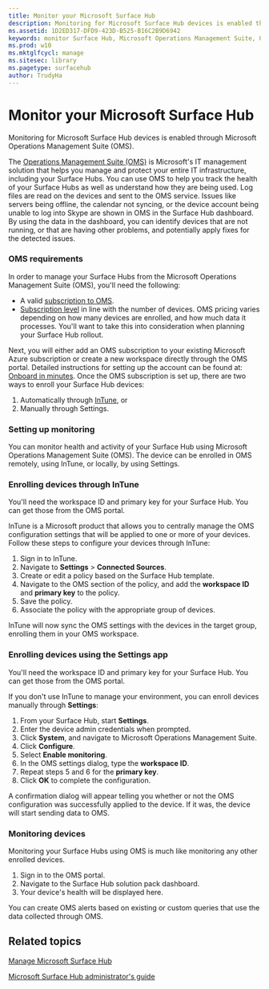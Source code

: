 ```yaml
---
title: Monitor your Microsoft Surface Hub
description: Monitoring for Microsoft Surface Hub devices is enabled through Microsoft Operations Management Suite (OMS).
ms.assetid: 1D2ED317-DFD9-423D-B525-B16C2B9D6942
keywords: monitor Surface Hub, Microsoft Operations Management Suite, OMS
ms.prod: w10
ms.mktglfcycl: manage
ms.sitesec: library
ms.pagetype: surfacehub
author: TrudyHa
---
```


# Monitor your Microsoft Surface Hub


Monitoring for Microsoft Surface Hub devices is enabled through Microsoft Operations Management Suite (OMS).

The [Operations Management Suite (OMS)](http://go.microsoft.com/fwlink/?LinkId=718138) is Microsoft's IT management solution that helps you manage and protect your entire IT infrastructure, including your Surface Hubs. You can use OMS to help you track the health of your Surface Hubs as well as understand how they are being used. Log files are read on the devices and sent to the OMS service. Issues like servers being offline, the calendar not syncing, or the device account being unable to log into Skype are shown in OMS in the Surface Hub dashboard. By using the data in the dashboard, you can identify devices that are not running, or that are having other problems, and potentially apply fixes for the detected issues.

### OMS requirements

In order to manage your Surface Hubs from the Microsoft Operations Management Suite (OMS), you'll need the following:

-   A valid [subscription to OMS](http://www.microsoft.com/server-cloud/operations-management-suite/overview.aspx).
-   [Subscription level](http://go.microsoft.com/fwlink/?LinkId=718139) in line with the number of devices. OMS pricing varies depending on how many devices are enrolled, and how much data it processes. You'll want to take this into consideration when planning your Surface Hub rollout.

Next, you will either add an OMS subscription to your existing Microsoft Azure subscription or create a new workspace directly through the OMS portal. Detailed instructions for setting up the account can be found at: [Onboard in minutes](http://go.microsoft.com/fwlink/?LinkId=718141). Once the OMS subscription is set up, there are two ways to enroll your Surface Hub devices:

1.  Automatically through [InTune](http://go.microsoft.com/fwlink/?LinkId=718150), or
2.  Manually through Settings.

### Setting up monitoring

You can monitor health and activity of your Surface Hub using Microsoft Operations Management Suite (OMS). The device can be enrolled in OMS remotely, using InTune, or locally, by using Settings.

### Enrolling devices through InTune

You'll need the workspace ID and primary key for your Surface Hub. You can get those from the OMS portal.

InTune is a Microsoft product that allows you to centrally manage the OMS configuration settings that will be applied to one or more of your devices. Follow these steps to configure your devices through InTune:

1.  Sign in to InTune.
2.  Navigate to **Settings** &gt; **Connected Sources**.
3.  Create or edit a policy based on the Surface Hub template.
4.  Navigate to the OMS section of the policy, and add the **workspace ID** and **primary key** to the policy.
5.  Save the policy.
6.  Associate the policy with the appropriate group of devices.

InTune will now sync the OMS settings with the devices in the target group, enrolling them in your OMS workspace.

### Enrolling devices using the Settings app

You'll need the workspace ID and primary key for your Surface Hub. You can get those from the OMS portal.

If you don't use InTune to manage your environment, you can enroll devices manually through **Settings**:

1.  From your Surface Hub, start **Settings**.
2.  Enter the device admin credentials when prompted.
3.  Click **System**, and navigate to Microsoft Operations Management Suite.
4.  Click **Configure**.
5.  Select **Enable monitoring**.
6.  In the OMS settings dialog, type the **workspace ID**.
7.  Repeat steps 5 and 6 for the **primary key**.
8.  Click **OK** to complete the configuration.

A confirmation dialog will appear telling you whether or not the OMS configuration was successfully applied to the device. If it was, the device will start sending data to OMS.

### Monitoring devices

Monitoring your Surface Hubs using OMS is much like monitoring any other enrolled devices.

1.  Sign in to the OMS portal.
2.  Navigate to the Surface Hub solution pack dashboard.
3.  Your device's health will be displayed here.

You can create OMS alerts based on existing or custom queries that use the data collected through OMS.

## Related topics


[Manage Microsoft Surface Hub](manage-surface-hub.md)

[Microsoft Surface Hub administrator's guide](surface-hub-administrators-guide.md)

 

 





